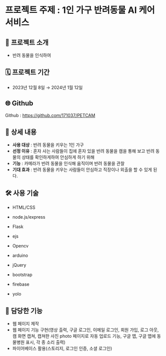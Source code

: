 # 프로젝트 주제 : 1인 가구 반려동물 AI 케어 서비스

## 📖 프로젝트 소개

- 반려 동물을 인식하여

## 🗓️ 프로젝트 기간

- 2023년 12월 8일 → 2024년 1월 12일

## 🌐 Github

Github : https://github.com/171037/PETCAM

## 📗 상세 내용

- **사용 대상** : 반려 동물을 키우는 1인 가구
- **선정 이유** : 혼자 사는 사람들이 집에 혼자 있을 반려 동물을 캠을 통해 보고 반려 동물의 상태를 확인하게하여 안심하게 하기 위해
- **기능** : 카메라가 반려 동물을 인식해 움직이며 반려 동물을 관찰
- **기대 효과** : 반려 동물을 키우는 사람들이 안심하고 직장이나 외출을 할 수 있게 된다.

## 🛠️ 사용 기술

- HTML/CSS
- node.js/express
- Flask
- ejs
- Opencv

- arduino
- jQuery
- bootstrap
- firebase
- yolo

## 🔧 담당한 기능

- 웹 페이지 제작
- 웹 페이지 기능 구현(영상 출력, 구글 로그인, 이메일 로그인, 회원 가입, 로그 아웃, 캠 화면 캡쳐, 캡쳐한 사진 photo 페이지로 자동 업로드 기능, 구글 맵, 구글 맵에 동물병원 표시, 각 종 소리 출력)
- 파이어베이스 활용(스토리지, 로그인 인증, 소셜 로그인)
